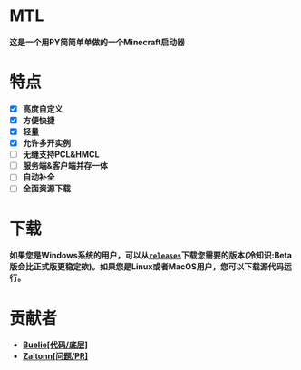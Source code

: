 # MTL
**这是一个用PY简简单单做的一个Minecraft启动器**

# 特点
* [x] **高度自定义**
* [x] **方便快捷**
* [x] **轻量**
* [x] **允许多开实例**
* [ ] **无缝支持PCL&HMCL**
* [ ] **服务端&客户端并存一体**
* [ ] **自动补全**
* [ ] **全面资源下载**

# 下载
**如果您是Windows系统的用户，可以从[`releases`](https://github.com/Buelie/MinecraftTechLauncher/releases)下载您需要的版本(冷知识:Beta版会比正式版更稳定欸)。如果您是Linux或者MacOS用户，您可以下载源代码运行。**

# 贡献者
* **[Buelie[代码/底层]](https://github.com/Buelie)**
* **[Zaitonn[问题/PR]](https://github.com/Zaitonn)**
